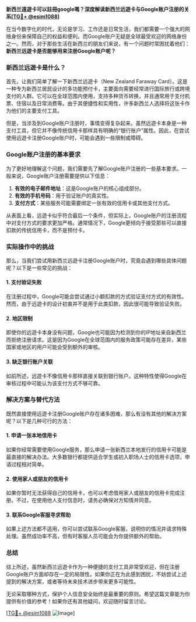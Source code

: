 **新西兰遠遊卡可以註冊google嗎？深度解读新西兰远遊卡与Google账户注册的关系[[TG💪+ @esim1088](https://t.me/s/esim1088)]**

在当今数字化的时代，无论是学习、工作还是日常生活，我们都需要一个强大的网络身份来保障自己的权益和便利。而Google账户无疑是全球最受欢迎的网络身份之一。然而，对于那些生活在新西兰的朋友们来说，有一个问题时常困扰着他们：**新西兰远遊卡是否能够用来注册Google账户呢？**

### 新西兰远遊卡是什么？

首先，让我们简单了解一下新西兰远遊卡（New Zealand Faraway Card）。这是一种专为新西兰居民设计的多功能预付卡，主要面向需要经常进行国际旅行或跨境支付的人群。它可以在全球范围内使用，支持多种货币转换，并且通常用于支付机票、住宿以及日常消费等。由于其便捷性和实用性，许多新西兰人选择将这张卡作为他们的主要支付工具。

但是，当涉及到Google账户注册时，事情变得复杂起来。虽然远遊卡本身是一种支付工具，但它并不像传统信用卡那样具有明确的“银行账户”属性。因此，在尝试使用远遊卡注册Google账户时，可能会遇到一些限制或障碍。

### Google账户注册的基本要求

为了更好地理解这个问题，我们需要先了解Google账户注册的一些基本要求。一般来说，Google账户注册需要提供以下信息：

1. **有效的电子邮件地址**：这是Google账户的核心组成部分。
2. **有效的手机号码**：用于验证账户的真实性。
3. **支付方式**：某些服务可能需要绑定一张有效的信用卡或其他支付方式。

从表面上看，远遊卡似乎符合最后一个条件，但实际上，Google账户的注册流程中对支付方式的要求更加严格。通常情况下，Google更倾向于接受那些可以直接扣款的传统信用卡，而不是预付卡。

### 实际操作中的挑战

那么，当我们尝试用新西兰远遊卡注册Google账户时，究竟会遇到哪些具体问题呢？以下是一些常见的挑战：

#### 1. **支付验证失败**
   在注册过程中，Google可能会尝试通过小额扣款的方式验证支付方式的有效性。然而，由于远遊卡的设计初衷并不是用于此类扣款，因此很可能导致验证失败。

#### 2. **地区限制**
   即使你的远遊卡本身没有问题，Google也可能因为检测到你的IP地址来自新西兰而拒绝注册请求。这是因为Google在全球范围内的服务政策可能存在差异，某些国家或地区的用户可能会受到额外的审核。

#### 3. **缺乏银行账户关联**
   如前所述，远遊卡不像信用卡那样直接关联到银行账户。这种特性使得Google在审核过程中可能认为该支付方式不够可靠。

### 解决方案与替代方法

既然直接使用远遊卡注册Google账户存在诸多困难，那么有没有其他的解决方案呢？以下是几种可行的方法：

#### 1. **申请一张本地信用卡**
   如果你经常需要使用Google服务，那么申请一张新西兰本地发行的信用卡可能是最直接的解决办法。大多数银行都提供适合学生或初入职场人士的信用卡选项，申请过程相对简单。

#### 2. **使用家人或朋友的信用卡**
   如果你暂时无法获得自己的信用卡，也可以考虑借用家人或朋友的信用卡完成注册。不过，在使用他人支付信息时，请务必确保对方知情并同意。

#### 3. **联系Google客服寻求帮助**
   如果上述方法都不适用，你可以尝试联系Google客服，说明你的情况并请求特殊处理。虽然成功率不高，但有时客服人员可能会为你提供额外的帮助。

### 总结

综上所述，虽然新西兰远遊卡作为一种便捷的支付工具非常受欢迎，但在注册Google账户方面却存在一定的局限性。如果你正在为此感到困扰，不妨尝试上述提到的解决方案，或者等待未来技术进步带来更多可能性。

无论采取哪种方式，保护个人信息安全始终是最重要的原则。希望这篇文章能为你提供有价值的参考！如果你还有其他疑问，欢迎随时留言讨论。

[[TG💪+ @esim1088](https://t.me/s/esim1088) ![Image](https://i.postimg.cc/4NQfJmqS/Snipaste-2025-05-13-00-14-12.png)]